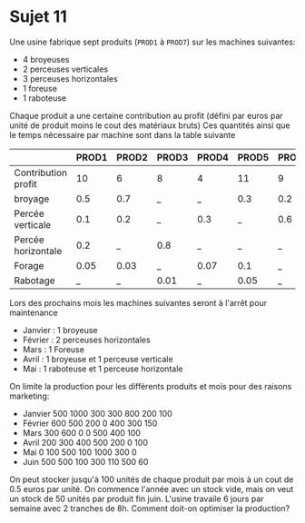 # Sujet 11

Une usine fabrique sept produits (`PROD1` à `PROD7`) sur les machines suivantes:
- 4 broyeuses
- 2 perceuses verticales
- 3 perceuses horizontales
- 1 foreuse
- 1 raboteuse

Chaque produit a une certaine contribution au profit (défini par euros par unité de produit moins le cout des matériaux bruts)
Ces quantités ainsi que le temps nécessaire par machine sont dans la table suivante

|                     | PROD1 | PROD2 | PROD3 | PROD4 | PROD5 | PROD6 | PROD7 |
| ------------------- | ----- | ----- | ----- | ----- | ----- | ----- | ----- |
| Contribution profit |    10 |     6 |     8 |     4 |    11 |     9 |     3 |
| broyage             |   0.5 |   0.7 |     _ |     _ |   0.3 |   0.2 |   0.5 |
| Percée verticale    |   0.1 |   0.2 |     _ |   0.3 |     _ |   0.6 |     _ |
| Percée horizontale  |   0.2 |     _ |   0.8 |     _ |     _ |     _ |   0.6 |
| Forage              |  0.05 |  0.03 |     _ |  0.07 |   0.1 |     _ |  0.08 |
| Rabotage            |     _ |     _ |  0.01 |     _ |  0.05 |     _ |  0.05 |


Lors des prochains mois les machines suivantes seront à l'arrêt pour maintenance

- Janvier : 1 broyeuse
- Février : 2 perceuses horizontales
- Mars : 1 Foreuse
- Avril : 1 broyeuse et 1 perceuse verticale
- Mai : 1 raboteuse et 1 perceuse horizontale

On limite la production pour les différents produits et mois pour des raisons marketing:

- Janvier  500 1000 300 300 800 200 100
- Février 600 500 200 0 400 300 150
- Mars 300 600 0 0 500 400 100
- Avril 200 300 400 500 200 0 100
- Mai 0 100 500 100 1000 300 0
- Juin 500 500 100 300 110 500 60

On peut stocker jusqu'à 100 unités de chaque produit par mois à un cout de 0.5 euros par unité.
On commence l'année avec un stock vide, mais on veut un stock de 50 unités par produit fin juin.
L'usine travaile 6 jours par semaine avec 2 tranches de 8h.
Comment doit-on optimiser la production?
